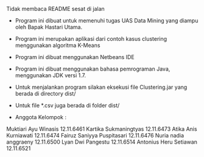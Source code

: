 Tidak membaca README sesat di jalan

- Program ini dibuat untuk memenuhi tugas UAS Data Mining yang diampu oleh Bapak Hastari Utama.

- Program ini merupakan aplikasi dari contoh kasus clustering menggunakan algoritma K-Means

- Program ini dibuat menggunakan Netbeans IDE

- Program ini dibuat menggunakan bahasa pemrograman Java, menggunakan JDK versi 1.7.

- Untuk menjalankan program silakan eksekusi file Clustering.jar yang berada di directory dist/

- Untuk file *.csv juga berada di folder dist/

- Anggota Kelompok : 

Muktiari Ayu Winasis 12.11.6461
Kartika Sukmaningtyas 12.11.6473
Atika Anis Kurniawati 12.11.6474
Fairuz Saniyya Puspitasari 12.11.6476
Nuria nadia anggraeny 12.11.6500
Lyan Dwi Pangestu 12.11.6514
Antonius Heru Setiawan 12.11.6521


